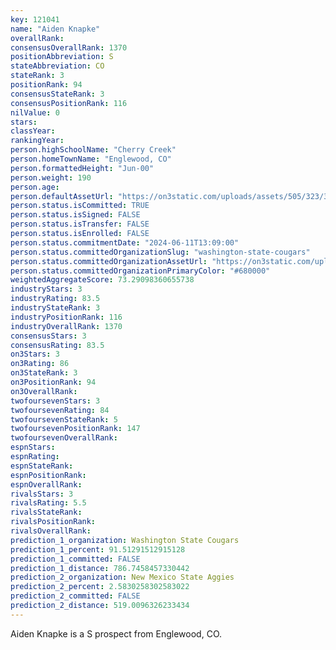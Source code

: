 ```yaml
---
key: 121041
name: "Aiden Knapke"
overallRank: 
consensusOverallRank: 1370
positionAbbreviation: S
stateAbbreviation: CO
stateRank: 3
positionRank: 94
consensusStateRank: 3
consensusPositionRank: 116
nilValue: 0
stars: 
classYear: 
rankingYear: 
person.highSchoolName: "Cherry Creek"
person.homeTownName: "Englewood, CO"
person.formattedHeight: "Jun-00"
person.weight: 190
person.age: 
person.defaultAssetUrl: "https://on3static.com/uploads/assets/505/323/323505.png"
person.status.isCommitted: TRUE
person.status.isSigned: FALSE
person.status.isTransfer: FALSE
person.status.isEnrolled: FALSE
person.status.commitmentDate: "2024-06-11T13:09:00"
person.status.committedOrganizationSlug: "washington-state-cougars"
person.status.committedOrganizationAssetUrl: "https://on3static.com/uploads/assets/344/150/150344.svg"
person.status.committedOrganizationPrimaryColor: "#680000"
weightedAggregateScore: 73.29098360655738
industryStars: 3
industryRating: 83.5
industryStateRank: 3
industryPositionRank: 116
industryOverallRank: 1370
consensusStars: 3
consensusRating: 83.5
on3Stars: 3
on3Rating: 86
on3StateRank: 3
on3PositionRank: 94
on3OverallRank: 
twofoursevenStars: 3
twofoursevenRating: 84
twofoursevenStateRank: 5
twofoursevenPositionRank: 147
twofoursevenOverallRank: 
espnStars: 
espnRating: 
espnStateRank: 
espnPositionRank: 
espnOverallRank: 
rivalsStars: 3
rivalsRating: 5.5
rivalsStateRank: 
rivalsPositionRank: 
rivalsOverallRank: 
prediction_1_organization: Washington State Cougars
prediction_1_percent: 91.51291512915128
prediction_1_committed: FALSE
prediction_1_distance: 786.7458457330442
prediction_2_organization: New Mexico State Aggies
prediction_2_percent: 2.5830258302583022
prediction_2_committed: FALSE
prediction_2_distance: 519.0096326233434
---
```

Aiden Knapke is a S prospect from Englewood, CO.